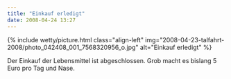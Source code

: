 ```yaml
---
title: "Einkauf erledigt"
date: 2008-04-24 13:27
---
```


{% include wetty/picture.html class="align-left" img="2008-04-23-talfahrt-2008/photo_042408_001_7568320956_o.jpg" alt="Einkauf erledigt" %}


Der Einkauf der Lebensmittel ist abgeschlossen. Grob macht es bislang 5 Euro pro Tag und Nase.
